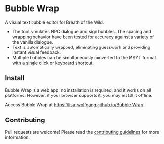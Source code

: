 # Bubble Wrap

A visual text bubble editor for Breath of the Wild.

- The tool simulates NPC dialogue and sign bubbles. The spacing and wrapping behavior have been tested for accuracy against a variety of the vanilla dialogue.
- Text is automatically wrapped, eliminating guesswork and providing instant visual feedback.
- Multiple bubbles can be simultaneously converted to the MSYT format with a single click or keyboard shortcut.

## Install

Bubble Wrap is a web app: no installation is required, and it works on all platforms. However, if your browser supports it, you may install it offline.

Access Bubble Wrap at https://lisa-wolfgang.github.io/Bubble-Wrap.

## Contributing

Pull requests are welcome! Please read the [contributing guidelines](CONTRIBUTING.md) for more information.
